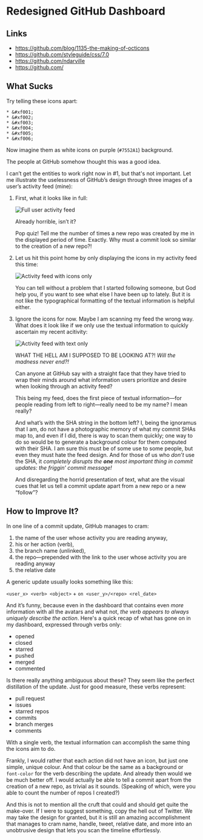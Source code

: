Redesigned GitHub Dashboard
===========================

Links
-----

* https://github.com/blog/1135-the-making-of-octicons
* https://github.com/styleguide/css/7.0
* https://github.com/ndarville
* https://github.com/

What Sucks
----------
Try telling these icons apart:

    * &#xf001;
    * &#xf002;
    * &#xf003;
    * &#xf004;
    * &#xf005;
    * &#xf006;

Now imagine them as white icons on purple (`#7552A1`) background.

The people at GitHub somehow thought this was a good idea.

I can’t get the entities to work right now in #1, but that's not important. Let me illustrate the uselessness of GitHub’s design through three images of a user’s activity feed (mine):

1. First, what it looks like in full:

    ![Full user activity feed](https://raw.github.com/ndarville/ideas/master/github-dashboard/images/user-activity-full.png)

    Already horrible, isn’t it?

    Pop quiz! Tell me the number of times a new repo was created by me in the displayed period of time. Exactly. Why must a commit look so similar to the creation of a new repo?!

2. Let us hit this point home by only displaying the icons in my activity feed this time:

    ![Activity feed with icons only](https://raw.github.com/ndarville/ideas/master/github-dashboard/images/user-activity-icons.png)

    You can tell without a problem that I started following someone, but God help you, if you want to see what else I have been up to lately. But it is not like the typographical formatting of the textual information is helpful either.

3. Ignore the icons for now. Maybe I am scanning my feed the wrong way. What does it look like if we only use the textual information to quickly ascertain my recent acitivity:

    ![Activity feed with text only](https://raw.github.com/ndarville/ideas/master/github-dashboard/images/user-activity-text.png)

    WHAT THE HELL AM I SUPPOSED TO BE LOOKING AT?! *Will the madness never end?!*

    Can anyone at GitHub say with a straight face that they have tried to wrap their minds around what information users prioritize and desire when looking through an activity feed?

    This being my feed, does the first piece of textual information—for people reading from left to right—really need to be my name? I mean really?
  
    And what’s with the SHA string in the bottom left? I, being the ignoramus that I am, do not have a photographic memory of what my commit SHAs map to, and even if I did, there is way to scan them quickly; one way to do so would be to generate a background colour for them computed with their SHA. I am sure this must be of some use to some people, but even they must hate the feed design. And for those of us who *don’t* use the SHA, it *completely disrupts the **one** most important thing in commit updates: the friggin’ commit message!*

    And disregarding the horrid presentation of text, what are the visual cues that let us tell a commit update apart from a new repo or a new “follow”?

How to Improve It?
-----------------
In one line of a commit update, GitHub manages to cram:

1. the name of the user whose activity you are reading anyway,
2. his or her action (verb),
3. the branch name (unlinked),
4. the repo—prepended with the link to the user whose activity you are reading anyway
5. the relative date

A generic update usually looks something like this:

`<user_x> <verb> <object>` + `on <user_y>/<repo> <rel_date>`

And it’s funny, because even in the dashboard that contains even *more* information with all the avatars and what not, *the verb appears to always uniquely describe the action*. Here's a quick recap of what has gone on in my dashboard, expressed through verbs only:

* opened
* closed
* starred
* pushed
* merged
* commented

Is there really anything ambiguous about these? They seem like the perfect distillation of the update. Just for good measure, these verbs represent:

* pull request
* issues
* starred repos
* commits
* branch merges
* comments

With a single verb, the textual information can accomplish the same thing the icons aim to do.

Frankly, I would rather that each action did not have an icon, but just one simple, unique colour. And that colour be the same as a background or `font-color` for the verb describing the update. And already then would we be much better off. I would actually be able to tell a commit apart from the creation of a new repo, as trivial as it sounds. (Speaking of which, were you able to count the number of repos I created?)

And this is not to mention all the cruft that could and should get quite the make-over. If I were to suggest something, copy the hell out of Twitter. We may take the design for granted, but it is still an amazing accomplishment that manages to cram name, handle, tweet, relative date, and more into an unobtrusive design that lets you scan the timeline effortlessly.